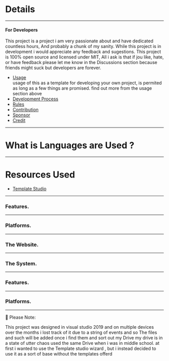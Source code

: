 # Details
-----------------------
#### For Developers
This project is a project i am very passionate about and have dedicated countless hours,
And probably a chunk of my sanity.
While this project is in development i would appreciate any feedback and sugestions.
This project is 100% open source and licensed under MIT,
All i ask is that if jou like, hate, or have feedback
please let me know in the Discussions section
because friends might suck but developers are forever.

* [Usage](https://github.com/DonovanSnow-Dev/Management-System/blob/main/documentation/Usage.md)      
 usage of this as a template for developing your own project,
 is permited as long as a few things are promised. find out more from the usage section above
* [Development Process](https://)
* [Rules](https://)  
* [Contribution](https://)                
* [Sponsor](https://)
* [Credit](https://)                  


---------------
# What is Languages are Used ?
---------------
# Resources Used 
* [Template Studio]()
---------------

### Features.

---------------

### Platforms.

---------------
### The Website.

---------------

### The System.

---------------

### Features.

---------------

### Platforms.

---------------

:book: Please Note:

This project was designed in visual studio 2019 and on multiple devices
over the months i lost track of it due to a string of events and so
The files and such will be added once i find them and sort out my Drive
my drive is in a state of utter chaos used the same Drive when i was in middle school.
at first i wanted to use the Template studio wizard , but i instead decided to use it as a sort
of base without the templates offerd
